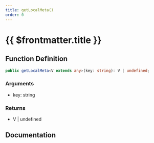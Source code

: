 ```yaml
---
title: getLocalMeta()
order: 0
---
```


# {{ $frontmatter.title }}

<!--@include: ./getLocalMeta_partial_header.md-->

## Function Definition

```ts
public getLocalMeta<V extends any>(key: string): V | undefined;
```

### Arguments

* key: string

### Returns

* V | undefined

## Documentation

<!--@include: ./getLocalMeta_partial_footer.md-->
